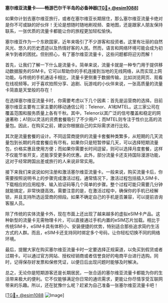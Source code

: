 **塞尔维亚流量卡——畅游巴尔干半岛的必备神器[[TG💪+ @esim1088](https://t.me/s/esim1088)]**

如果你计划去塞尔维亚旅行，或者在塞尔维亚长期居住，那么塞尔维亚流量卡绝对是你不可或缺的好伙伴！无论是想随时随地刷视频、查地图，还是跟家人朋友保持联系，一张优质的流量卡都能让你的旅程更加轻松愉快。

塞尔维亚作为一个东欧国家，近年来吸引了不少游客和投资者。这里有壮丽的自然风光、悠久的历史遗迹以及热情好客的人民。然而，语言和网络环境可能会成为初来乍到者的困扰。但别担心，有了塞尔维亚流量卡，这些问题都将迎刃而解！

首先，让我们了解一下什么是流量卡。简单来说，流量卡就是一种专门用于提供移动数据服务的SIM卡。它可以帮助你的手机连接到当地的无线网络，从而实现上网功能。与传统的手机通话卡相比，流量卡更侧重于数据传输，比如浏览网页、观看在线视频等。对于喜欢拍照分享、追剧、玩游戏的小伙伴来说，一张高质量的流量卡简直是天堂般的存在！

在选择塞尔维亚流量卡时，你需要考虑以下几个因素：首先是运营商的选择。目前塞尔维亚主要有三家主要的移动通信公司：Telenor、A1和MTEL。这三家公司在覆盖范围和服务质量上各有千秋。其中，Telenor以其广泛的信号覆盖和稳定的网速著称；A1则以灵活的资费套餐吸引了不少用户；而MTEL则专注于性价比高的流量包。因此，在购买之前，建议你根据自己的实际需求进行比较。

其次是流量套餐的设计。不同运营商提供的流量卡套餐种类繁多，从短期的几天流量包到长期的月度套餐应有尽有。如果你只是短暂停留几天，可以选择短期流量包，价格实惠且使用方便；而如果你需要长时间逗留，则可以选择月度套餐，这样不仅能节省开支，还能享受更多的优惠。此外，部分流量卡还支持国际漫游功能，这对于经常跨国出差或旅行的人来说非常实用。

接下来我们来说说如何注册和激活塞尔维亚流量卡。一般来说，购买流量卡后，你需要按照说明书上的步骤完成激活过程。通常情况下，激活过程包括插入SIM卡、下载相应的应用程序、输入验证码等几个简单的步骤。整个过程可能只需要几分钟就能搞定，非常快捷高效。需要注意的是，在激活过程中，确保你的手机已经解锁，并且支持所选运营商的频段。如果不确定自己的手机是否兼容，可以提前咨询客服人员。

除了传统的实体流量卡外，现在市面上还出现了越来越多的虚拟eSIM卡产品。这种新型的流量卡无需物理卡片，可以直接通过手机内置的eSIM芯片加载。相比于传统SIM卡，eSIM卡具有体积小、安装便捷的优势，特别适合那些追求简约生活方式的人群。而且，eSIM卡还支持同时绑定多个号码，让你轻松切换不同的网络环境。

最后，提醒大家在购买塞尔维亚流量卡时一定要选择正规渠道，以免买到假货或者过期卡。可以通过官方网站、授权经销商或者信誉良好的电商平台进行选购。同时，记得保存好发票和保修凭证，以便日后出现问题时能够及时解决。

总之，无论你是短期游客还是长期居民，一张合适的塞尔维亚流量卡都能为你的生活带来极大的便利。它不仅能够满足你日常的通讯需求，更能让你尽情享受互联网带来的乐趣。所以，还在犹豫什么呢？赶紧为自己准备一张塞尔维亚流量卡吧！

[[TG💪+ @esim1088](https://t.me/s/esim1088) ![Image](https://i.postimg.cc/4NQfJmqS/Snipaste-2025-05-13-00-14-12.png)]